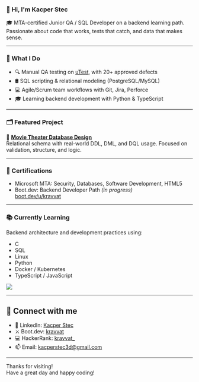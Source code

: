 ### 👋 Hi, I'm Kacper Stec

🎓 MTA-certified Junior QA / SQL Developer on a backend learning path.  
Passionate about code that works, tests that catch, and data that makes sense.

---

### 🔧 What I Do

- 🔍 Manual QA testing on [uTest](https://www.utest.com/), with 20+ approved defects
- 🛢️ SQL scripting & relational modeling (PostgreSQL/MySQL)
- 💻 Agile/Scrum team workflows with Git, Jira, Perforce
- 🎓 Learning backend development with Python & TypeScript

---

### 🗂 Featured Project

📂 **[Movie Theater Database Design](https://github.com/kravvat/movie-theater-database-design)**  
Relational schema with real-world DDL, DML, and DQL usage. Focused on validation, structure, and logic.

---

### 📜 Certifications

- Microsoft MTA: Security, Databases, Software Development, HTML5  
- Boot.dev: Backend Developer Path *(in progress)*  
  [boot.dev/u/kravvat](https://www.boot.dev/u/kravvat)

---

### 📚 Currently Learning

Backend architecture and development practices using:
- C
- SQL
- Linux
- Python
- Docker / Kubernetes
- TypeScript / JavaScript

<p align="left">
  <img src="https://api.boot.dev/v1/users/public/9a95d883-505f-4dba-a30c-bbeb4235d875/thumbnail" >
</p>

---

## 🔗 Connect with me

- 💼 LinkedIn: [Kacper Stec](https://www.linkedin.com/in/kacper-stec/)
- ⚔️ Boot.dev: [kravvat](https://www.boot.dev/u/kravvat)  
- 💻 HackerRank: [kravvat_](https://www.hackerrank.com/profile/kravvat_)
- 📫 Email: kacperstec3d@gmail.com

---

Thanks for visiting!  
Have a great day and happy coding!
